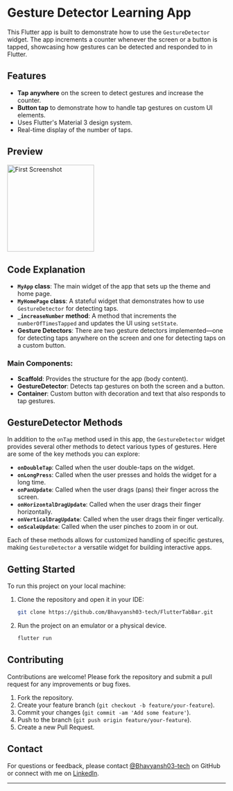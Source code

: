 # Gesture Detector Learning App

This Flutter app is built to demonstrate how to use the `GestureDetector` widget. The app increments a counter whenever the screen or a button is tapped, showcasing how gestures can be detected and responded to in Flutter.

## Features
- **Tap anywhere** on the screen to detect gestures and increase the counter.
- **Button tap** to demonstrate how to handle tap gestures on custom UI elements.
- Uses Flutter's Material 3 design system.
- Real-time display of the number of taps.

## Preview
<img src="https://github.com/user-attachments/assets/e42691f9-a2a5-48f3-9ef7-9eec3a0f5234" alt="First Screenshot" style="width: 200px; height: auto; margin-right: 10px;">

## Code Explanation

- **`MyApp` class**: The main widget of the app that sets up the theme and home page.
- **`MyHomePage` class**: A stateful widget that demonstrates how to use `GestureDetector` for detecting taps.
- **`_increaseNumber` method**: A method that increments the `numberOfTimesTapped` and updates the UI using `setState`.
- **Gesture Detectors**: There are two gesture detectors implemented—one for detecting taps anywhere on the screen and one for detecting taps on a custom button.

### Main Components:
- **Scaffold**: Provides the structure for the app (body content).
- **GestureDetector**: Detects tap gestures on both the screen and a button.
- **Container**: Custom button with decoration and text that also responds to tap gestures.

## GestureDetector Methods

In addition to the `onTap` method used in this app, the `GestureDetector` widget provides several other methods to detect various types of gestures. Here are some of the key methods you can explore:

- **`onDoubleTap`**: Called when the user double-taps on the widget.
- **`onLongPress`**: Called when the user presses and holds the widget for a long time.
- **`onPanUpdate`**: Called when the user drags (pans) their finger across the screen.
- **`onHorizontalDragUpdate`**: Called when the user drags their finger horizontally.
- **`onVerticalDragUpdate`**: Called when the user drags their finger vertically.
- **`onScaleUpdate`**: Called when the user pinches to zoom in or out.

Each of these methods allows for customized handling of specific gestures, making `GestureDetector` a versatile widget for building interactive apps.

## Getting Started

To run this project on your local machine:

1. Clone the repository and open it in your IDE:
   ```bash
   git clone https://github.com/Bhavyansh03-tech/FlutterTabBar.git
   ```
2. Run the project on an emulator or a physical device.
   ```bash
   flutter run
   ```

## Contributing

Contributions are welcome! Please fork the repository and submit a pull request for any improvements or bug fixes.

1. Fork the repository.
2. Create your feature branch (`git checkout -b feature/your-feature`).
3. Commit your changes (`git commit -am 'Add some feature'`).
4. Push to the branch (`git push origin feature/your-feature`).
5. Create a new Pull Request.

## Contact

For questions or feedback, please contact [@Bhavyansh03-tech](https://github.com/Bhavyansh03-tech) on GitHub or connect with me on [LinkedIn](https://www.linkedin.com/in/bhavyansh03/).

---
